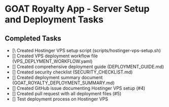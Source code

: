 # GOAT Royalty App - Server Setup and Deployment Tasks

## Completed Tasks
- [\ Created Hostinger VPS setup script (scripts/hostinger-vps-setup.sh)
- [] Created VPS deployment workflow file (VPS_DEPLYMENT_WORKFLOW.yaml)
- [] Created comprehensive deployment guide (DEPLOYMENT_GUIDE.md)
- [] Created security checklist (SECURITY_CHECKLIST.md)
- [] Created deployment summary document (GOAT_ROYALTY_DEPLOYMENT_SUMMARY.md)
- [] Created GitHub issue documenting Hostinger VPS setup (#4)
- [] Created pull request with all deployment files (#5)
- [] Test deployment process on Hostinger VPS